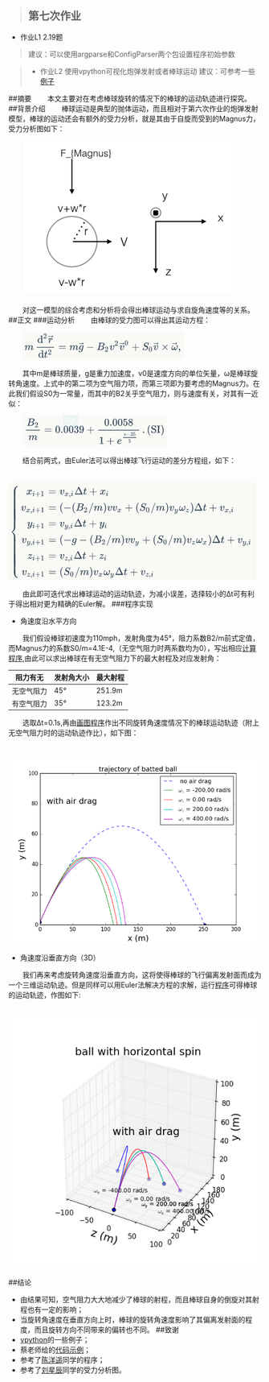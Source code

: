 >## 第七次作业
- 作业L1 2.19题
> 建议：可以使用argparse和ConfigParser两个包设置程序初始参数

>- 作业L2 使用vpython可视化炮弹发射或者棒球运动
> 建议：可参考一些[例子](http://www.visualrelativity.com/vpython/)

##摘要
　　本文主要对在考虑棒球旋转的情况下的棒球的运动轨迹进行探究。
##背景介绍
　　棒球运动是典型的抛体运动，而且相对于第六次作业的炮弹发射模型，棒球的运动还会有额外的受力分析，就是其由于自旋而受到的Magnus力，受力分析图如下：

　　![](https://raw.githubusercontent.com/XiaobudianChen/computationalphysics_N2013301020075/master/chapter2/exercise_7/棒球受力分析图.png)

　　对这一模型的综合考虑和分析将会得出棒球运动与求自旋角速度等的关系。
##正文
###运动分析
　　由棒球的受力图可以得出其运动方程：

　　![](https://raw.githubusercontent.com/XiaobudianChen/computationalphysics_N2013301020075/master/chapter2/exercise_7/公式1.png)

　　其中m是棒球质量，g是重力加速度，v0是速度方向的单位矢量，ω是棒球旋转角速度。上式中的第二项为空气阻力项，而第三项即为要考虑的Magnus力。在此我们假设S0为一常量，而其中的B2关乎空气阻力，则与速度有关，对其有一近似：

　　![](https://raw.githubusercontent.com/XiaobudianChen/computationalphysics_N2013301020075/master/chapter2/exercise_7/公式2.png)

　　结合前两式，由Euler法可以得出棒球飞行运动的差分方程组，如下：

　　![](https://raw.githubusercontent.com/XiaobudianChen/computationalphysics_N2013301020075/master/chapter2/exercise_7/公式3.png)

　　由此即可迭代求出棒球运动的运动轨迹，为减小误差，选择较小的Δt可有利于得出相对更为精确的Euler解。
###程序实现
- 角速度沿水平方向

　　我们假设棒球初速度为110mph，发射角度为45°，阻力系数B2/m前式定值，而Magnus力的系数S0/m=4.1E-4,（无空气阻力时两系数均为0），写出相应[计算程序](https://raw.githubusercontent.com/XiaobudianChen/computationalphysics_N2013301020075/master/chapter2/exercise_7/7.1.py),由此可以求出棒球在有无空气阻力下的最大射程及对应发射角：

阻力有无    | 发射角大小|最大射程
--------    | ---|-----
无空气阻力  | 45°|251.9m
有空气阻力  | 35°|123.2m

　　选取Δt=0.1s,再由[画图程序](https://raw.githubusercontent.com/XiaobudianChen/computationalphysics_N2013301020075/master/chapter2/exercise_7/7.2.py)作出不同旋转角速度情况下的棒球运动轨迹（附上无空气阻力时的运动轨迹作比），如下图：

　　![](https://raw.githubusercontent.com/XiaobudianChen/computationalphysics_N2013301020075/master/chapter2/exercise_7/figure_7.1.png)
- 角速度沿垂直方向（3D）

　　我们再来考虑旋转角速度沿垂直方向，这将使得棒球的飞行偏离发射面而成为一个三维运动轨迹。但是同样可以用Euler法解决方程的求解，运行[程序](https://raw.githubusercontent.com/XiaobudianChen/computationalphysics_N2013301020075/master/chapter2/exercise_7/7.3.py)可得棒球的运动轨迹，作图如下:

　　![](https://raw.githubusercontent.com/XiaobudianChen/computationalphysics_N2013301020075/master/chapter2/exercise_7/figure_7.2.png)

##结论
- 由结果可知，空气阻力大大地减少了棒球的射程，而且棒球自身的倒旋对其射程也有一定的影响；
- 当旋转角速度在垂直方向上时，棒球的旋转角速度影响了其偏离发射面的程度，而且旋转方向不同带来的偏转也不同。
##致谢
- [vpython](http://www.visualrelativity.com/vpython/)的一些例子；
- 蔡老师给的[代码示例](https://github.com/caihao/computational_physics_whu/tree/master/chapter1)；
- 参考了[陈洋遥](https://github.com/ChenYangyao/computationalphysics_N2013301020169)同学的程序；
- 参考了[刘星辰](https://github.com/Xcliu/computationalphysics_N2013301020167)同学的受力分析图。

